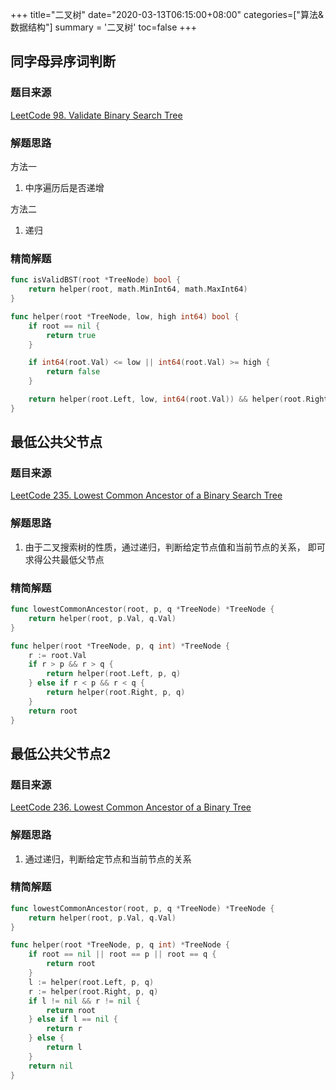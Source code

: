 +++
title="二叉树"
date="2020-03-13T06:15:00+08:00"
categories=["算法&数据结构"]
summary = '二叉树'
toc=false
+++

同字母异序词判断
----------------

### 题目来源

[LeetCode 98. Validate Binary Search Tree](https://leetcode.com/problems/validate-binary-search-tree/)

### 解题思路

方法一

1.	中序遍历后是否递增

方法二

1.	递归

### 精简解题

```go
func isValidBST(root *TreeNode) bool {
	return helper(root, math.MinInt64, math.MaxInt64)
}

func helper(root *TreeNode, low, high int64) bool {
	if root == nil {
		return true
	}

	if int64(root.Val) <= low || int64(root.Val) >= high {
		return false
	}

	return helper(root.Left, low, int64(root.Val)) && helper(root.Right, int64(root.Val), high)
}
```

最低公共父节点
--------------

### 题目来源

[LeetCode 235. Lowest Common Ancestor of a Binary Search Tree](https://leetcode.com/problems/lowest-common-ancestor-of-a-binary-search-tree/)

### 解题思路

1.	由于二叉搜索树的性质，通过递归，判断给定节点值和当前节点的关系， 即可求得公共最低父节点

### 精简解题

```go
func lowestCommonAncestor(root, p, q *TreeNode) *TreeNode {
	return helper(root, p.Val, q.Val)
}

func helper(root *TreeNode, p, q int) *TreeNode {
	r := root.Val
	if r > p && r > q {
		return helper(root.Left, p, q)
	} else if r < p && r < q {
		return helper(root.Right, p, q)
	}
	return root
}
```

最低公共父节点2
---------------

### 题目来源

[LeetCode 236. Lowest Common Ancestor of a Binary Tree](https://leetcode.com/problems/lowest-common-ancestor-of-a-binary-tree/)

### 解题思路

1.	通过递归，判断给定节点和当前节点的关系

### 精简解题

```go
func lowestCommonAncestor(root, p, q *TreeNode) *TreeNode {
	return helper(root, p.Val, q.Val)
}

func helper(root *TreeNode, p, q int) *TreeNode {
	if root == nil || root == p || root == q {
		return root
	}
	l := helper(root.Left, p, q)
	r := helper(root.Right, p, q)
	if l != nil && r != nil {
		return root
	} else if l == nil {
		return r
	} else {
		return l
	}
	return nil
}
```

